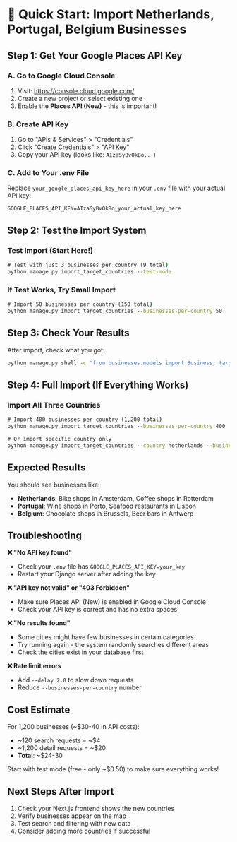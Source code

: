 # 🚀 Quick Start: Import Netherlands, Portugal, Belgium Businesses

## Step 1: Get Your Google Places API Key

### A. Go to Google Cloud Console
1. Visit: https://console.cloud.google.com/
2. Create a new project or select existing one
3. Enable the **Places API (New)** - this is important!

### B. Create API Key
1. Go to "APIs & Services" > "Credentials"
2. Click "Create Credentials" > "API Key"
3. Copy your API key (looks like: `AIzaSyBvOkBo...`)

### C. Add to Your .env File
Replace `your_google_places_api_key_here` in your `.env` file with your actual API key:
```
GOOGLE_PLACES_API_KEY=AIzaSyBvOkBo_your_actual_key_here
```

## Step 2: Test the Import System

### Test Import (Start Here!)
```cmd
# Test with just 3 businesses per country (9 total)
python manage.py import_target_countries --test-mode
```

### If Test Works, Try Small Import
```cmd
# Import 50 businesses per country (150 total)
python manage.py import_target_countries --businesses-per-country 50
```

## Step 3: Check Your Results

After import, check what you got:
```cmd
python manage.py shell -c "from businesses.models import Business; target_countries = ['Netherlands', 'Portugal', 'Belgium']; [print(f'{country}: {Business.objects.filter(city__country__name=country, status=\"active\").count()} businesses') for country in target_countries]; print(f'Total: {Business.objects.filter(status=\"active\").count()} businesses')"
```

## Step 4: Full Import (If Everything Works)

### Import All Three Countries
```cmd
# Import 400 businesses per country (1,200 total)
python manage.py import_target_countries --businesses-per-country 400

# Or import specific country only
python manage.py import_target_countries --country netherlands --businesses-per-country 500
```

## Expected Results

You should see businesses like:
- **Netherlands**: Bike shops in Amsterdam, Coffee shops in Rotterdam
- **Portugal**: Wine shops in Porto, Seafood restaurants in Lisbon  
- **Belgium**: Chocolate shops in Brussels, Beer bars in Antwerp

## Troubleshooting

**❌ "No API key found"**
- Check your `.env` file has `GOOGLE_PLACES_API_KEY=your_key`
- Restart your Django server after adding the key

**❌ "API key not valid" or "403 Forbidden"**
- Make sure Places API (New) is enabled in Google Cloud Console
- Check your API key is correct and has no extra spaces

**❌ "No results found"**
- Some cities might have few businesses in certain categories
- Try running again - the system randomly searches different areas
- Check the cities exist in your database first

**❌ Rate limit errors**
- Add `--delay 2.0` to slow down requests
- Reduce `--businesses-per-country` number

## Cost Estimate

For 1,200 businesses (~$30-40 in API costs):
- ~120 search requests = ~$4
- ~1,200 detail requests = ~$20
- **Total**: ~$24-30

Start with test mode (free - only ~$0.50) to make sure everything works!

## Next Steps After Import

1. Check your Next.js frontend shows the new countries
2. Verify businesses appear on the map
3. Test search and filtering with new data
4. Consider adding more countries if successful